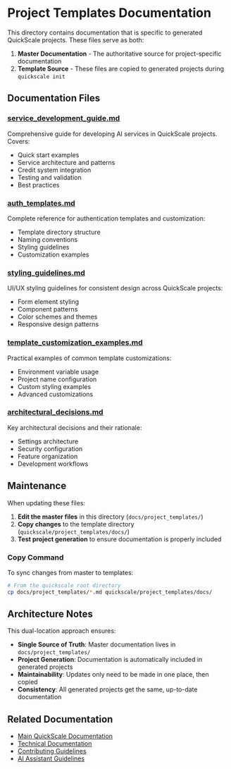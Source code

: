 # Project Templates Documentation

This directory contains documentation that is specific to generated QuickScale projects. These files serve as both:

1. **Master Documentation** - The authoritative source for project-specific documentation
2. **Template Source** - These files are copied to generated projects during `quickscale init`

## Documentation Files

### [service_development_guide.md](service_development_guide.md)
Comprehensive guide for developing AI services in QuickScale projects. Covers:
- Quick start examples
- Service architecture and patterns
- Credit system integration
- Testing and validation
- Best practices

### [auth_templates.md](auth_templates.md)
Complete reference for authentication templates and customization:
- Template directory structure
- Naming conventions
- Styling guidelines
- Customization examples

### [styling_guidelines.md](styling_guidelines.md)
UI/UX styling guidelines for consistent design across QuickScale projects:
- Form element styling
- Component patterns
- Color schemes and themes
- Responsive design patterns

### [template_customization_examples.md](template_customization_examples.md)
Practical examples of common template customizations:
- Environment variable usage
- Project name configuration
- Custom styling examples
- Advanced customizations

### [architectural_decisions.md](architectural_decisions.md)
Key architectural decisions and their rationale:
- Settings architecture
- Security configuration
- Feature organization
- Development workflows

## Maintenance

When updating these files:

1. **Edit the master files** in this directory (`docs/project_templates/`)
2. **Copy changes** to the template directory (`quickscale/project_templates/docs/`)
3. **Test project generation** to ensure documentation is properly included

### Copy Command

To sync changes from master to templates:

```bash
# From the quickscale root directory
cp docs/project_templates/*.md quickscale/project_templates/docs/
```

## Architecture Notes

This dual-location approach ensures:
- **Single Source of Truth**: Master documentation lives in `docs/project_templates/`
- **Project Generation**: Documentation is automatically included in generated projects
- **Maintainability**: Updates only need to be made in one place, then copied
- **Consistency**: All generated projects get the same, up-to-date documentation

## Related Documentation

- [Main QuickScale Documentation](../README.md)
- [Technical Documentation](../../TECHNICAL_DOCS.md)
- [Contributing Guidelines](../../CONTRIBUTING.md)
- [AI Assistant Guidelines](../contrib/)
